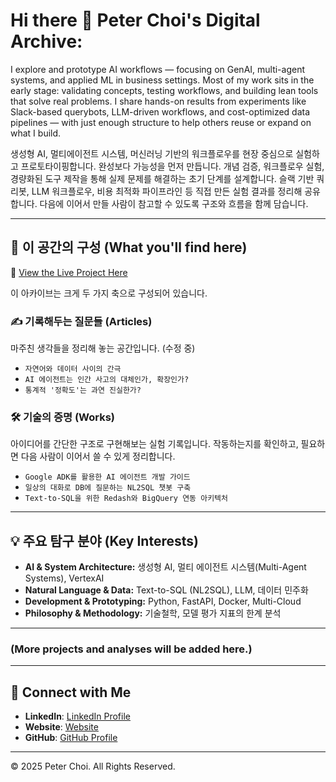 # Hi there 👋 Peter Choi's Digital Archive:

I explore and prototype AI workflows — focusing on GenAI, multi-agent systems, and applied ML in business settings.
Most of my work sits in the early stage: validating concepts, testing workflows, and building lean tools that solve real problems.
I share hands-on results from experiments like Slack-based querybots, LLM-driven workflows, and cost-optimized data pipelines — 
with just enough structure to help others reuse or expand on what I build.

생성형 AI, 멀티에이전트 시스템, 머신러닝 기반의 워크플로우를
현장 중심으로 실험하고 프로토타이핑합니다.
완성보다 가능성을 먼저 만듭니다.
개념 검증, 워크플로우 실험, 경량화된 도구 제작을 통해
실제 문제를 해결하는 초기 단계를 설계합니다.
슬랙 기반 쿼리봇, LLM 워크플로우, 비용 최적화 파이프라인 등
직접 만든 실험 결과를 정리해 공유합니다.
다음에 이어서 만들 사람이 참고할 수 있도록
구조와 흐름을 함께 담습니다.

---

## 🧭 이 공간의 구성 (What you'll find here)
🔗 [View the Live Project Here](https://jae-choi.github.io/news/)  

이 아카이브는 크게 두 가지 축으로 구성되어 있습니다.

### ✍️ 기록해두는 질문들 (Articles)

마주친 생각들을 정리해 놓는 공간입니다. (수정 중)

* `자연어와 데이터 사이의 간극`
* `AI 에이전트는 인간 사고의 대체인가, 확장인가?`
* `통계적 '정확도'는 과연 진실한가?`

### 🛠️ 기술의 증명 (Works)

아이디어를 간단한 구조로 구현해보는 실험 기록입니다. 작동하는지를 확인하고, 필요하면 다음 사람이 이어서 쓸 수 있게 정리합니다.

* `Google ADK를 활용한 AI 에이전트 개발 가이드`
* `일상의 대화로 DB에 질문하는 NL2SQL 챗봇 구축`
* `Text-to-SQL을 위한 Redash와 BigQuery 연동 아키텍처`

---

## 💡 주요 탐구 분야 (Key Interests)

* **AI & System Architecture:** 생성형 AI, 멀티 에이전트 시스템(Multi-Agent Systems), VertexAI
* **Natural Language & Data:** Text-to-SQL (NL2SQL), LLM, 데이터 민주화
* **Development & Prototyping:** Python, FastAPI, Docker, Multi-Cloud
* **Philosophy & Methodology:** 기술철학, 모델 평가 지표의 한계 분석

---

### (More projects and analyses will be added here.)
---

## 🤝 Connect with Me

- **LinkedIn**: [LinkedIn Profile](https://www.linkedin.com/in/jaeeun-choi-a660b718b/)
- **Website**: [Website](https://jae-choi.github.io/news/)
- **GitHub**: [GitHub Profile](https://github.com/jae-choi)

---

© 2025 Peter Choi. All Rights Reserved.
